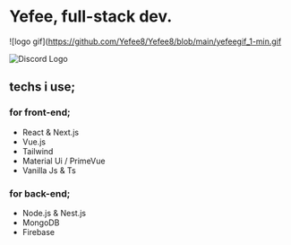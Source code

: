 # Yefee, full-stack dev.
![logo gif](https://github.com/Yefee8/Yefee8/blob/main/yefeegif_1-min.gif

![Discord Logo](https://seeklogo.com/images/D/discord-black-logo-733DD6B9B0-seeklogo.com.png)

## techs i use;

### for front-end;
- React & Next.js
- Vue.js
- Tailwind
- Material Ui / PrimeVue
- Vanilla Js & Ts

### for back-end;
- Node.js & Nest.js
- MongoDB
- Firebase
